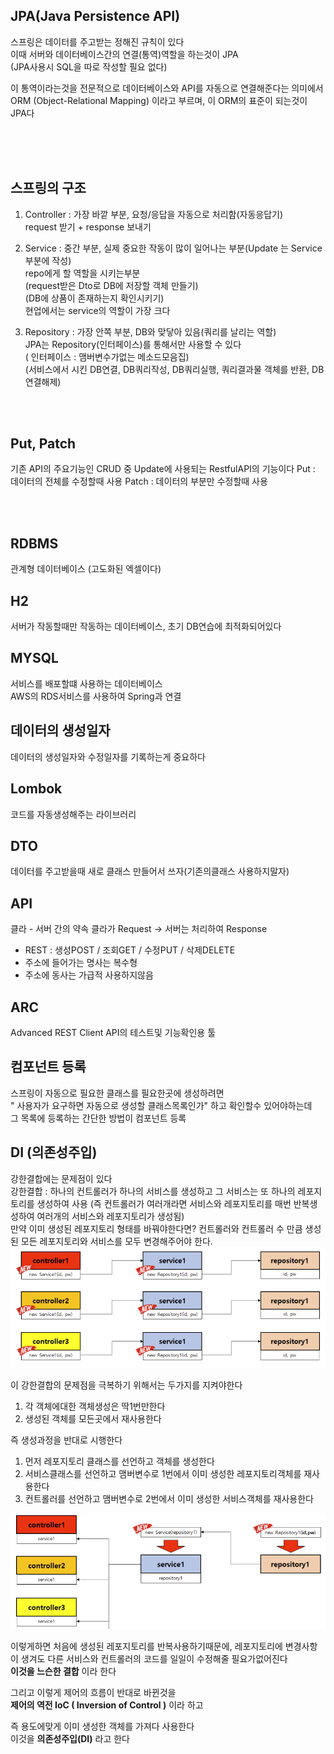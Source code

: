 ## JPA(Java Persistence API)
스프링은 데이터를 주고받는 정해진 규칙이 있다  
이때 서버와 데이터베이스간의 연결(통역)역할을 하는것이 JPA  
(JPA사용시 SQL을 따로 작성할 필요 없다)

이 통역이라는것을 전문적으로 데이터베이스와 API를 자동으로 연결해준다는 의미에서 ORM (Object-Relational Mapping) 이라고 부르며, 이 ORM의 표준이 되는것이 JPA다

<br><br><br>


## 스프링의 구조
1. Controller : 가장 바깥 부분, 요청/응답을 자동으로 처리함(자동응답기)  
request 받기 + response 보내기  
        
2. Service : 중간 부분, 실제 중요한 작동이 많이 일어나는 부분(Update 는 Service 부분에 작성)  
repo에게 할 역할을 시키는부분  
(request받은 Dto로 DB에 저장할 객체 만들기)  
(DB에 상품이 존재하는지 확인시키기)  
현업에서는 service의 역할이 가장 크다  
    
3. Repository : 가장 안쪽 부분, DB와 맞닿아 있음(쿼리를 날리는 역할)  
JPA는 Repository(인터페이스)를 통해서만 사용할 수 있다  
( 인터페이스 : 맴버변수가없는 메소드모음집)  
(서비스에서 시킨 DB연결, DB쿼리작성, DB쿼리실행, 쿼리결과물 객체를 반환, DB연결해제)  

<br><br>
 
## Put, Patch
기존 API의 주요기능인 CRUD 중 Update에 사용되는 RestfulAPI의 기능이다
Put : 데이터의 전체를 수정할때 사용
Patch : 데이터의 부분만 수정할때 사용

<br><br>

## RDBMS
관계형 데이터베이스 (고도화된 엑셀이다)  


## H2
서버가 작동할때만 작동하는 데이터베이스, 초기 DB연습에 최적화되어있다  


## MYSQL
서비스를 배포할떄 사용하는 데이터베이스  
AWS의 RDS서비스를 사용하여 Spring과 연결  


## 데이터의 생성일자
데이터의 생성일자와 수정일자를 기록하는게 중요하다  



## Lombok
코드를 자동생성해주는 라이브러리

## DTO
데이터를 주고받을때 새로 클래스 만들어서 쓰자(기존의클래스 사용하지말자)


## API
클라 - 서버 간의 약속
클라가 Request -> 서버는 처리하여 Response

- REST : 생성POST / 조회GET / 수정PUT / 삭제DELETE
- 주소에 들어가는 명사는 복수형
- 주소에 동사는 가급적 사용하지않음

## ARC
Advanced REST Client
API의 테스트및 기능확인용 툴


## 컴포넌트 등록
스프링이 자동으로 필요한 클래스를 필요한곳에 생성하려면  
" 사용자가 요구하면 자동으로 생성할 클래스목록인가" 하고 확인할수 있어야하는데  
그 목록에 등록하는 간단한 방법이 컴포넌트 등록

## DI (의존성주입)

강한결합에는 문제점이 있다  
강한결합 : 하나의 컨트롤러가 하나의 서비스를 생성하고 그 서비스는 또 하나의 레포지토리를 생성하여 사용 (즉 컨트롤러가 여러개라면 서비스와 레포지토리를 매번 반복생성하여 여러개의 서비스와 레포지토리가 생성됨)  
만약 이미 생성된 레포지토리 형태를 바꿔야한다면? 컨트롤러와 컨트롤러 수 만큼 생성된 모든 레포지토리와 서비스를 모두 변경해주어야 한다.  
![strong](../img/strong.PNG)

이 강한결합의 문제점을 극복하기 위해서는 두가지를 지켜야한다
1. 각 객체에대한 객체생성은 딱1번만한다
2. 생성된 객체를 모든곳에서 재사용한다

즉 생성과정을 반대로 시행한다  
1. 먼저 레포지토리 클래스를 선언하고 객체를 생성한다
2. 서비스클래스를 선언하고 맴버변수로 1번에서 이미 생성한 레포지토리객체를 재사용한다
3. 컨트롤러를 선언하고 맴버변수로 2번에서 이미 생성한 서비스객체를 재사용한다  

![lean](../img/lean.PNG)

이렇게하면 처음에 생성된 레포지토리를 반복사용하기때문에, 레포지토리에 변경사항이 생겨도 다른 서비스와 컨트롤러의 코드를 일일이 수정해줄 필요가없어진다  
**이것을 느슨한 결합** 이라 한다  

그리고 이렇게 제어의 흐름이 반대로 바뀐것을  
**제어의 역전 IoC ( Inversion of Control )** 이라 하고  

즉 용도에맞게 이미 생성한 객체를 가져다 사용한다  
이것을 **의존성주입(DI)** 라고 한다  


